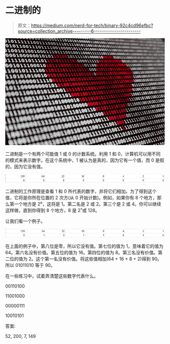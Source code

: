 # 二进制的

> 原文：<https://medium.com/nerd-for-tech/binary-92c4cd96efbc?source=collection_archive---------6----------------------->

![](img/37648652719c449c6a44d9145e2d4b85.png)

二进制是一个有两个可能值 1 或 0 的计数系统。利用 1 和 0，计算机可以用不同的模式来表示数字。在这个系统中，1 被认为是真的，因为它有一个值，而 0 是假的，因为它没有值。

![](img/135873505bf1ccdd9f811d6c9df1fae6.png)

二进制的工作原理是查看 1 和 0 所代表的数字，并将它们相加。为了得到这个值，它将是你所在位置的 2 次方(从 0 开始计数)。例如，如果你有 8 个地方，那么第一个地方是 2⁰，这将是 1。第二名是 2 或 2。第三个是 2 或 4。你可以继续这样做，直到你得到 8 个地方，8 是 2⁷或 128。

让我们看一个例子。

![](img/8f71dc96a02856e0115cac1648602de1.png)

在上面的例子中，第八位是零，所以它没有值。第七位的值为 1，意味着它的值为 64。第六名没有价值。第五位的值为 16。第四位的值为 8。第三名没有价值。第二位的值为 2。这个第一名没有价值。将这些值相加(64 + 16 + 8 + 2)得到 90。所以 01011010 等于 90。

在一些练习中，试着弄清楚这些数字代表什么。

00110100

11001000

00000111

10010101

答案:

52, 200, 7, 149